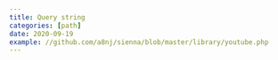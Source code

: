 ```yaml
---
title: Query string
categories: [path]
date: 2020-09-19
example: //github.com/a8nj/sienna/blob/master/library/youtube.php
---
```


